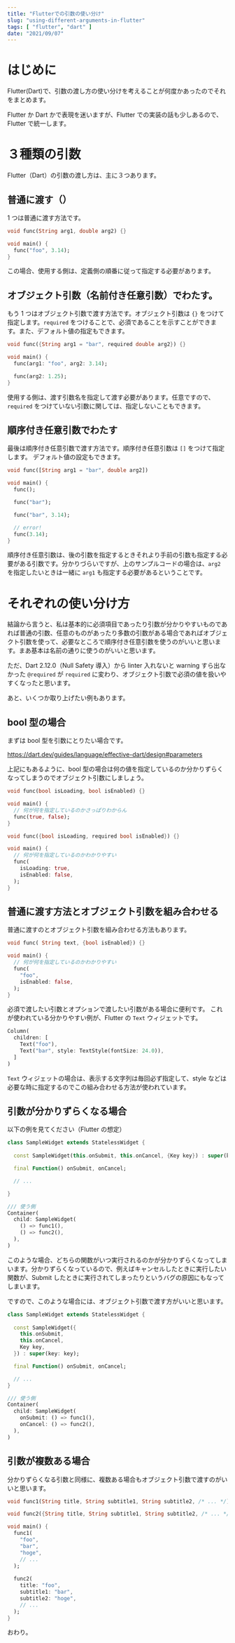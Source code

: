 ```yaml
---
title: "Flutterでの引数の使い分け"
slug: "using-different-arguments-in-flutter"
tags: [ "flutter", "dart" ]
date: "2021/09/07"
---
```


# はじめに

Flutter(Dart)で、引数の渡し方の使い分けを考えることが何度かあったのでそれをまとめます。

Flutter か Dart かで表現を迷いますが、Flutter での実装の話も少しあるので、Flutter で統一します。

# ３種類の引数

Flutter（Dart）の引数の渡し方は、主に３つあります。

## 普通に渡す（）

1 つは普通に渡す方法です。

```dart
void func(String arg1, double arg2) {}

void main() {
  func("foo", 3.14);
}
```

この場合、使用する側は、定義側の順番に従って指定する必要があります。


## オブジェクト引数（名前付き任意引数）でわたす。

もう 1 つはオブジェクト引数で渡す方法です。オブジェクト引数は `{}` をつけて指定します。`required` をつけることで、必須であることを示すことができます。また、デフォルト値の指定もできます。

```dart
void func({String arg1 = "bar", required double arg2}) {}

void main() {
  func(arg1: "foo", arg2: 3.14);

  func(arg2: 1.25);
}
```

使用する側は、渡す引数名を指定して渡す必要があります。任意ですので、`required` をつけていない引数に関しては、指定しないこともできます。

## 順序付き任意引数でわたす

最後は順序付き任意引数で渡す方法です。順序付き任意引数は `[]` をつけて指定します。
デフォルト値の設定もできます。

```dart
void func([String arg1 = "bar", double arg2])

void main() {
  func();

  func("bar");

  func("bar", 3.14);

  // error!
  func(3.14);
}
```

順序付き任意引数は、後の引数を指定するときそれより手前の引数も指定する必要がある引数です。分かりづらいですが、上のサンプルコードの場合は、`arg2` を指定したいときは一緒に `arg1` も指定する必要があるということです。

# それぞれの使い分け方

結論から言うと、私は基本的に必須項目であったり引数が分かりやすいものであれば普通の引数、任意のものがあったり多数の引数がある場合であればオブジェクト引数を使って、必要なところで順序付き任意引数を使うのがいいと思います。まあ基本は名前の通りに使うのがいいと思います。

ただ、Dart 2.12.0（Null Safety 導入）から linter 入れないと warning すら出なかった `@required` が `required` に変わり、オブジェクト引数で必須の値を扱いやすくなったと思います。

あと、いくつか取り上げたい例もあります。

## bool 型の場合

まずは bool 型を引数にとりたい場合です。

https://dart.dev/guides/language/effective-dart/design#parameters

上記にもあるように、bool 型の場合は何の値を指定しているのか分かりずらくなってしまうのでオブジェクト引数にしましょう。

```dart [bad]
void func(bool isLoading, bool isEnabled) {}

void main() {
  // 何が何を指定しているのかさっぱりわからん
  func(true, false);
}
```

```dart [good]
void func({bool isLoading, required bool isEnabled}) {}

void main() {
  // 何が何を指定しているのかわかりやすい
  func(
    isLoading: true,
    isEnabled: false,
  );
}
```

## 普通に渡す方法とオブジェクト引数を組み合わせる

普通に渡すのとオブジェクト引数を組み合わせる方法もあります。

```dart
void func( String text, {bool isEnabled}) {}

void main() {
  // 何が何を指定しているのかわかりやすい
  func(
    "foo",
    isEnabled: false,
  );
}
```

必須で渡したい引数とオプションで渡したい引数がある場合に便利です。
これが使われている分かりやすい例が、Flutter の `Text` ウィジェットです。

```dart
Column(
  children: [
    Text("foo"),
    Text("bar", style: TextStyle(fontSize: 24.0)),
  ]
)
```

`Text` ウィジェットの場合は、表示する文字列は毎回必ず指定して、style などは必要な時に指定するのでこの組み合わせる方法が使われています。


## 引数が分かりずらくなる場合
以下の例を見てください（Flutter の想定）

```dart
class SampleWidget extends StatelessWidget {
  
  const SampleWidget(this.onSubmit, this.onCancel, {Key key}) : super(key: key);

  final Function() onSubmit, onCancel;

  // ...

}

/// 使う側
Container(
  child: SampleWidget(
    () => func1(),
    () => func2(),
  ),
)
```

このような場合、どちらの関数がいつ実行されるのかが分かりずらくなってしまいます。分かりずらくなっているので、例えばキャンセルしたときに実行したい関数が、Submit したときに実行されてしまったりというバグの原因にもなってしまいます。

ですので、このような場合には、オブジェクト引数で渡す方がいいと思います。

```dart
class SampleWidget extends StatelessWidget {
  
  const SampleWidget({
    this.onSubmit,
    this.onCancel,
    Key key,
  }) : super(key: key);

  final Function() onSubmit, onCancel;

  // ...
}

/// 使う側
Container(
  child: SampleWidget(
    onSubmit: () => func1(),
    onCancel: () => func2(),
  ),
)
```

## 引数が複数ある場合

分かりずらくなる引数と同様に、複数ある場合もオブジェクト引数で渡すのがいいと思います。

```dart
void func1(String title, String subtitle1, String subtitle2, /* ... */) {}

void func2({String title, String subtitle1, String subtitle2, /* ... */}) {}

void main() {
  func1(
    "foo",
    "bar",
    "hoge",
    // ...
  );
  
  func2(
    title: "foo",
    subtitle1: "bar",
    subtitle2: "hoge",
    // ...
  );
}
```

おわり。